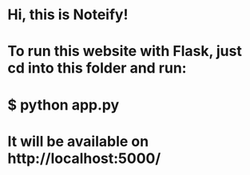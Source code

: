 # Hi, this is Noteify!

# To run this website with Flask, just cd into this folder and run:
# $ python app.py
# It will be available on http://localhost:5000/